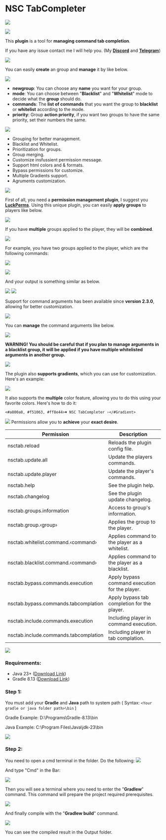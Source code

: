 # NSC TabCompleter

![](https://raw.githubusercontent.com/iNikolaiDev/pictures/refs/heads/main/NSC-TABCOMPLETER.png)

![](https://raw.githubusercontent.com/iNikolaiDev/pictures/refs/heads/main/PREVIEW.png)

This **plugin** is a tool for **managing command tab completion**.

If you have any issue contact me I will help you. (My **[Discord](https://discord.gg/Dak8Wy3qQt)** and **[Telegram](https://t.me./NikoIaiDev)**)

![](https://raw.githubusercontent.com/iNikolaiDev/pictures/refs/heads/main/GROUPS.png)

You can easily **create** an group and **manage** it by like below.

![](https://raw.githubusercontent.com/iNikolaiDev/pictures/refs/heads/main/HOW-ADD-GROUP.png)

* **newgroup**: You can choose any **name** you want for your group.
* **mode**: You can choose between "**Blacklist**" and "**Whitelist**" mode to decide what the **group** should do.
* **commands**: The **list of commands** that you want the group to **blacklist** or **whitelist** according to the mode.
* **priority**: Group **action priority**, if you want two groups to have the same priority, set their numbers the same.

![](https://raw.githubusercontent.com/iNikolaiDev/pictures/refs/heads/main/FEATURES.png)

* Grouping for better management.
* Blacklist and Whitelist.
* Prioritization for groups.
* Group merging.
* Customize insfussient permission message.
* Support html colors and & formats.
* Bypass permissions for customize.
* Multiple Gradients support.
* Agruments customization.
  
![](https://raw.githubusercontent.com/iNikolaiDev/pictures/refs/heads/main/HOWS-WORK.png)

First of all, you need a **permission management plugin**, I suggest you **[LuckPerms](https://www.spigotmc.org/resources/luckperms.28140/)**. Using this unique plugin, you can easily **apply groups** to players like below.

![](https://raw.githubusercontent.com/iNikolaiDev/pictures/refs/heads/main/HOW-APPLY-GROUP.png)

If you have **multiple** groups applied to the player, they will be **combined**.

![](https://raw.githubusercontent.com/iNikolaiDev/pictures/refs/heads/main/MERGED-GROUPS.png)

For example, you have two groups applied to the player, which are the following commands:

![](https://raw.githubusercontent.com/iNikolaiDev/pictures/refs/heads/main/GROUP1-COMMANDS.png)

![](https://raw.githubusercontent.com/iNikolaiDev/pictures/refs/heads/main/GROUP2-COMMANDS.png)

And your output is something similar as below.

![](https://raw.githubusercontent.com/iNikolaiDev/pictures/refs/heads/main/MERGED-RESULT.png)
![](https://raw.githubusercontent.com/iNikolaiDev/pictures/refs/heads/main/ARGUMENTS.png)

Support for command arguments has been available since **version 2.3.0**, allowing for better customization.

![](https://raw.githubusercontent.com/iNikolaiDev/pictures/refs/heads/main/ARGUMENT-PREVIEW.png)

You can **manage** the command arguments like below.

![](https://raw.githubusercontent.com/iNikolaiDev/pictures/refs/heads/main/HOW-ADD-ARGUMENT.png)

**WARNING! You should be careful that if you plan to manage arguments in a blacklist group, it will be applied if you have multiple whitelisted arguments in another group.**

![](https://raw.githubusercontent.com/iNikolaiDev/pictures/refs/heads/main/GRADIENT.png)

The plugin also **supports gradients**, which you can use for customization. Here's an example:

![](https://raw.githubusercontent.com/iNikolaiDev/pictures/refs/heads/main/GRADIENT-PREVIEW.png)

It also supports the **multiple** color feature, allowing you to do this using your favorite colors. Here's how to do it:

`<#a800a8, #f51063, #ff8e44>♦ NSC TabCompleter ›</#Gradient>`

![](https://raw.githubusercontent.com/iNikolaiDev/pictures/refs/heads/main/PERMISSIONS.png)
Permissions allow you to **achieve** your **exact desire**.

| Permission | Description |
| ------------- | ------------- |
| nsctab.reload | Reloads the plugin config file. |
| nsctab.update.all | Update the players commands. |
| nsctab.update.player | Update the player's commands. |
| nsctab.help | See the plugin help. |
| nsctab.changelog | See the plugin update changelog. |
| nsctab.groups.information | Access to group's information. |
| nsctab.group.‹group› | Applies the group to the player. |
| nsctab.whitelist.command.‹command› | Applies command to the player as a whitelist. |
| nsctab.blacklist.command.‹command› | Applies command to the player as a blacklist. |
| nsctab.bypass.commands.execution | Apply bypass command execution for the player. |
| nsctab.bypass.commands.tabcomplation | Apply bypass tab completion for the player. |
| nsctab.include.commands.execution | Including player in command execution. |
| nsctab.include.commands.tabcomplation | Including player in tab complation. |

![](https://raw.githubusercontent.com/iNikolaiDev/pictures/refs/heads/main/HOW-COMPILE.png)
### Requirements:
- Java 23+ ([Download Link](https://www.oracle.com/fr/java/technologies/downloads/))
- Gradle 8.13 ([Download Link](https://gradle.org/releases/))

### Step 1:
You must add your **Gradle** and **Java** path to system path ( Syntax: `<Your gradle or java folder path>\bin` )

Gradle Example: D:\Programs\Gradle-8.13\bin

Java Example: C:\Program Files\Java\jdk-23\bin

![](https://raw.githubusercontent.com/iNikolaiDev/pictures/refs/heads/main/HOW-ADD-PATH.png)

### Step 2:
You need to open a cmd terminal in the folder. Do the following:
![](https://raw.githubusercontent.com/iNikolaiDev/pictures/refs/heads/main/STEP2-1.png)

And type "Cmd" in the Bar:

![](https://raw.githubusercontent.com/iNikolaiDev/pictures/refs/heads/main/STEP2-2.png)

Then you will see a terminal where you need to enter the "**Gradlew**" command. This command will prepare the project required prerequisites.

![](https://raw.githubusercontent.com/iNikolaiDev/pictures/refs/heads/main/STEP2-3.png)

And finally compile with the "**Gradlew build**" command.

![](https://raw.githubusercontent.com/iNikolaiDev/pictures/refs/heads/main/STEP2-4.png)

You can see the compiled result in the Output folder.
